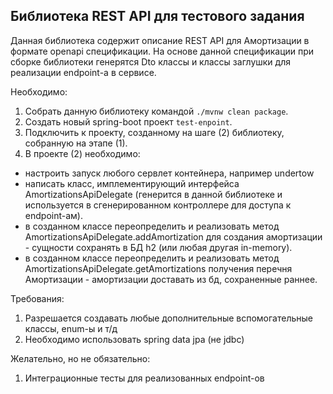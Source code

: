 ## Библиотека REST API для тестового задания 

Данная библиотека содержит описание REST API для Амортизации в формате openapi спецификации. На основе
данной спецификации при сборке библиотеки генерятся Dto классы и классы заглушки для реализации endpoint-a
в сервисе. 

Необходимо:

1. Собрать данную библиотеку командой `./mvnw clean package`.
2. Создать новый spring-boot проект `test-enpoint`. 
3. Подключить к проекту, созданному на шаге (2) библиотеку, собранную на этапе (1).
4. В проекте (2) необходимо:

- настроить запуск любого сервлет контейнера, например undertow
- написать класс, имплементирующий интерфейса AmortizationsApiDelegate (генерится в данной библиотеке и 
  используется в сгенерированном контроллере для доступа к endpoint-aм).
- в созданном классе переопределить и реализовать метод AmortizationsApiDelegate.addAmortization для создания амортизации - 
  сущности сохранять в БД h2 (или любая другая in-memory).
- в созданном классе переопределить и реализовать метод AmortizationsApiDelegate.getAmortizations  получения перечня Амортизации - 
  амортизации доставать из бд, сохраненные раннее.

Требования: 

1. Разрешается создавать любые дополнительные вспомогательные классы, enum-ы и т/д 
2. Необходимо использовать spring data jpa (не jdbc)

Желательно, но не обязательно: 

1. Интеграционные тесты для реализованных endpoint-ов

